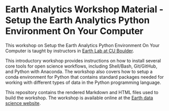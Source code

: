 # Earth Analytics Workshop Material - Setup the Earth Analytics Python Environment On Your Computer

This workshop on Setup the Earth Analytics Python Environment On Your Computer is taught by instructors in <a href="https://www.colorado.edu/earthlab/" target="_blank"> Earth Lab at CU Boulder</a>. 

This introductory workshop provides instructions on how to install several core tools for open science workflows, including Shell/Bash, Git/GitHub, and Python with Anaconda. The workshop also covers how to setup a conda environment for Python that contains standard packages needed for working with different types of data in the Python programming language. 

This repository contains the rendered Markdown and HTML files used to build the workshop. The workshop is available online at the <a href="https://www.earthdatascience.org/workshops/" target="_blank">Earth data science website</a>.

